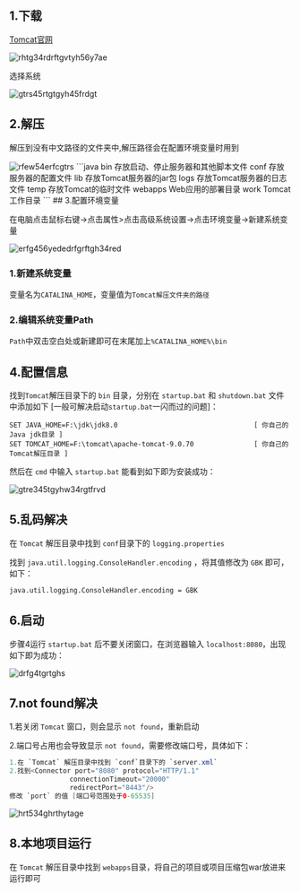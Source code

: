 ## 1.下载

[Tomcat官网](http://tomcat.apache.org/)

![rhtg34rdrftgvtyh56y7ae](https://cdn.staticaly.com/gh/quinhua/pics@main/markdown/rhtg34rdrftgvtyh56y7ae.2boite2hyvok.webp)

选择系统

![gtrs45rtgtgyh45frdgt](https://cdn.staticaly.com/gh/quinhua/pics@main/markdown/gtrs45rtgtgyh45frdgt.mc9qie1ut6o.webp)

## 2.解压

解压到没有中文路径的文件夹中,解压路径会在配置环境变量时用到

<img src="https://cdn.staticaly.com/gh/quinhua/pics@main/markdown/rfew54erfcgtrs.31amyy52tcg0.webp" title="" alt="rfew54erfcgtrs" data-align="inline">
```java
bin      存放启动、停止服务器和其他脚本文件
conf     存放服务器的配置文件
lib      存放Tomcat服务器的jar包
logs     存放Tomcat服务器的日志文件
temp     存放Tomcat的临时文件
webapps  Web应用的部署目录
work     Tomcat工作目录
```
## 3.配置环境变量

在电脑点击鼠标右键->点击属性>点击高级系统设置->点击环境变量->新建系统变量

![erfg456yededrfgrftgh34red](https://cdn.staticaly.com/gh/quinhua/pics@main/markdown/erfg456yededrfgrftgh34red.2q19f98oujs0.webp)

### 1.新建系统变量

变量名为`CATALINA_HOME`，变量值为`Tomcat解压文件夹的路径`

### 2.编辑系统变量Path

`Path`中双击空白处或新建即可在末尾加上`%CATALINA_HOME%\bin`

## 4.配置信息

找到`Tomcat`解压目录下的 `bin` 目录，分别在 `startup.bat` 和 `shutdown.bat` 文件中添加如下 [一般可解决启动`startup.bat`一闪而过的问题]：

```batch
SET JAVA_HOME=F:\jdk\jdk8.0                                  [ 你自己的 Java jdk目录 ]
SET TOMCAT_HOME=F:\tomcat\apache-tomcat-9.0.70               [ 你自己的 Tomcat解压目录 ]
```

然后在 `cmd` 中输入 `startup.bat` 能看到如下即为安装成功：

![gtre345tgyhw34rgtfrvd](https://cdn.staticaly.com/gh/quinhua/pics@main/markdown/gtre345tgyhw34rgtfrvd.2gwl78xrb960.webp)

## 5.乱码解决

在 `Tomcat` 解压目录中找到 `conf`目录下的 `logging.properties`

找到 `java.util.logging.ConsoleHandler.encoding` ，将其值修改为 `GBK` 即可，如下：

```bash
java.util.logging.ConsoleHandler.encoding = GBK
```

## 6.启动

步骤4运行 `startup.bat` 后不要关闭窗口，在浏览器输入 `localhost:8080`，出现如下即为成功：

![drfg4tgrtghs](https://cdn.staticaly.com/gh/quinhua/pics@main/markdown/drfg4tgrtghs.59eqwei7oko0.webp)

## 7.not found解决

1.若关闭 `Tomcat` 窗口，则会显示 `not found`，重新启动

2.端口号占用也会导致显示 `not found`，需要修改端口号，具体如下：

```java
1.在 `Tomcat` 解压目录中找到 `conf`目录下的 `server.xml`
2.找到<Connector port="8080" protocol="HTTP/1.1"
               connectionTimeout="20000"
               redirectPort="8443"/>
修改 `port` 的值 [端口号范围处于0-65535]
```

![hrt534ghrthytage](https://cdn.staticaly.com/gh/quinhua/pics@main/markdown/hrt534ghrthytage.6giqiyvo6zo0.webp)

## 8.本地项目运行

在 `Tomcat` 解压目录中找到 `webapps`目录，将自己的项目或项目压缩包war放进来运行即可
